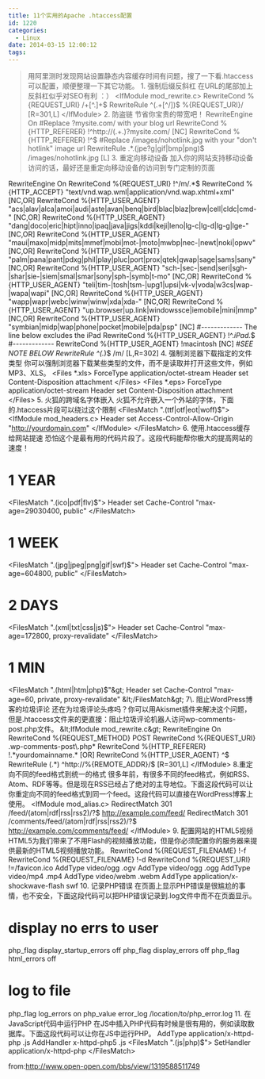 ```yaml
---
title: 11个实用的Apache .htaccess配置
id: 1220
categories:
  - Linux
date: 2014-03-15 12:00:12
tags:
---
```


> 用阿里测时发现网站设置静态内容缓存时间有问题，搜了一下看.htaccess可以配置，顺便整理一下其它功能。
1\. 强制后缀反斜杠
在URL的尾部加上反斜杠似乎对SEO有利 ：）
&lt;IfModule mod_rewrite.c&gt;
RewriteCond %{REQUEST_URI} /+[^\.]+$
RewriteRule ^(.+[^/])$ %{REQUEST_URI}/ [R=301,L]
&lt;/IfModule&gt;
2\. 防盗链
节省你宝贵的带宽吧！
RewriteEngine On
#Replace ?mysite\.com/ with your blog url
RewriteCond %{HTTP_REFERER} !^http://(.+\.)?mysite\.com/ [NC]
RewriteCond %{HTTP_REFERER} !^$
#Replace /images/nohotlink.jpg with your "don't hotlink" image url
RewriteRule .*\.(jpe?g|gif|bmp|png)$ /images/nohotlink.jpg [L]
3\. 重定向移动设备<!--more-->
加入你的网站支持移动设备访问的话，最好还是重定向移动设备的访问到专门定制的页面

RewriteEngine On
RewriteCond %{REQUEST_URI} !^/m/.*$
RewriteCond %{HTTP_ACCEPT} "text/vnd.wap.wml|application/vnd.wap.xhtml+xml" [NC,OR]
RewriteCond %{HTTP_USER_AGENT} "acs|alav|alca|amoi|audi|aste|avan|benq|bird|blac|blaz|brew|cell|cldc|cmd-" [NC,OR]
RewriteCond %{HTTP_USER_AGENT} "dang|doco|eric|hipt|inno|ipaq|java|jigs|kddi|keji|leno|lg-c|lg-d|lg-g|lge-" [NC,OR]
RewriteCond %{HTTP_USER_AGENT} "maui|maxo|midp|mits|mmef|mobi|mot-|moto|mwbp|nec-|newt|noki|opwv" [NC,OR]
RewriteCond %{HTTP_USER_AGENT} "palm|pana|pant|pdxg|phil|play|pluc|port|prox|qtek|qwap|sage|sams|sany" [NC,OR]
RewriteCond %{HTTP_USER_AGENT} "sch-|sec-|send|seri|sgh-|shar|sie-|siem|smal|smar|sony|sph-|symb|t-mo" [NC,OR]
RewriteCond %{HTTP_USER_AGENT} "teli|tim-|tosh|tsm-|upg1|upsi|vk-v|voda|w3cs|wap-|wapa|wapi" [NC,OR]
RewriteCond %{HTTP_USER_AGENT} "wapp|wapr|webc|winw|winw|xda|xda-" [NC,OR]
RewriteCond %{HTTP_USER_AGENT} "up.browser|up.link|windowssce|iemobile|mini|mmp" [NC,OR]
RewriteCond %{HTTP_USER_AGENT} "symbian|midp|wap|phone|pocket|mobile|pda|psp" [NC]
#------------- The line below excludes the iPad
RewriteCond %{HTTP_USER_AGENT} !^.*iPad.*$
#-------------
RewriteCond %{HTTP_USER_AGENT} !macintosh [NC] #*SEE NOTE BELOW
RewriteRule ^(.*)$ /m/ [L,R=302]
4\. 强制浏览器下载指定的文件类型
你可以强制浏览器下载某些类型的文件，而不是读取并打开这些文件，例如MP3、XLS。
&lt;Files *.xls&gt;
ForceType application/octet-stream
Header set Content-Disposition attachment
&lt;/Files&gt;
&lt;Files *.eps&gt;
ForceType application/octet-stream
Header set Content-Disposition attachment
&lt;/Files&gt;
5\. 火狐的跨域名字体嵌入
火狐不允许嵌入一个外站的字体，下面的.htaccess片段可以绕过这个限制
&lt;FilesMatch "\.(ttf|otf|eot|woff)$"&gt;
&lt;IfModule mod_headers.c&gt;
Header set Access-Control-Allow-Origin "http://yourdomain.com"
&lt;/IfModule&gt;
&lt;/FilesMatch&gt;
6\. 使用.htaccess缓存 给网站提速
恐怕这个是最有用的代码片段了。这段代码能帮你极大的提高网站的速度！
# 1 YEAR
&lt;FilesMatch "\.(ico|pdf|flv)$"&gt;
Header set Cache-Control "max-age=29030400, public"
&lt;/FilesMatch&gt;
# 1 WEEK
&lt;FilesMatch "\.(jpg|jpeg|png|gif|swf)$"&gt;
Header set Cache-Control "max-age=604800, public"
&lt;/FilesMatch&gt;
# 2 DAYS
&lt;FilesMatch "\.(xml|txt|css|js)$"&gt;
Header set Cache-Control "max-age=172800, proxy-revalidate"
&lt;/FilesMatch&gt;
# 1 MIN
&lt;FilesMatch "\.(html|htm|php)$"&gt;
Header set Cache-Control "max-age=60, private, proxy-revalidate"
&lt;/FilesMatch&gt;
7\. 阻止WordPress博客的垃圾评论
还在为垃圾评论头疼吗？你可以用Akismet插件来解决这个问题，但是.htaccess文件来的更直接：阻止垃圾评论机器人访问wp-comments-post.php文件。
&lt;IfModule mod_rewrite.c&gt;
RewriteEngine On
RewriteCond %{REQUEST_METHOD} POST
RewriteCond %{REQUEST_URI} .wp-comments-post\.php*
RewriteCond %{HTTP_REFERER} !.*yourdomainname.* [OR]
RewriteCond %{HTTP_USER_AGENT} ^$
RewriteRule (.*) ^http://%{REMOTE_ADDR}/$ [R=301,L]
&lt;/IfModule&gt;
8.重定向不同的feed格式到统一的格式
很多年前，有很多不同的feed格式，例如RSS、Atom、RDF等等。但是现在RSS已经占了绝对的主导地位。下面这段代码可以让你重定向不同的feed格式到同一个feed。这段代码可以直接在WordPress博客上使用。
&lt;IfModule mod_alias.c&gt;
RedirectMatch 301 /feed/(atom|rdf|rss|rss2)/?$ http://example.com/feed/
RedirectMatch 301 /comments/feed/(atom|rdf|rss|rss2)/?$ http://example.com/comments/feed/
&lt;/IfModule&gt;
9\. 配置网站的HTML5视频
HTML5为我们带来了不用Flash的视频播放功能，但是你必须配置你的服务器来提供最新的HTML5视频播放功能。
RewriteCond %{REQUEST_FILENAME} !-f
RewriteCond %{REQUEST_FILENAME} !-d
RewriteCond %{REQUEST_URI} !=/favicon.ico
AddType video/ogg .ogv
AddType video/ogg .ogg
AddType video/mp4 .mp4
AddType video/webm .webm
AddType application/x-shockwave-flash swf
10\. 记录PHP错误
在页面上显示PHP错误是很尴尬的事情，也不安全，下面这段代码可以把PHP错误记录到.log文件中而不在页面显示。
# display no errs to user
php_flag display_startup_errors off
php_flag display_errors off
php_flag html_errors off
# log to file
php_flag log_errors on
php_value error_log /location/to/php_error.log
11\. 在JavaScript代码中运行PHP
在JS中插入PHP代码有时候是很有用的，例如读取数据库。下面这段代码可以让你在JS中运行PHP。
AddType application/x-httpd-php .js
AddHandler x-httpd-php5 .js
&lt;FilesMatch "\.(js|php)$"&gt;
SetHandler application/x-httpd-php
&lt;/FilesMatch&gt;

from:http://www.open-open.com/bbs/view/1319588511749